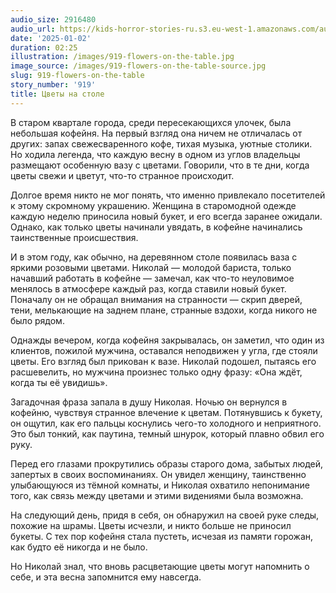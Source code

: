 ```yaml
---
audio_size: 2916480
audio_url: https://kids-horror-stories-ru.s3.eu-west-1.amazonaws.com/audio/919-flowers-on-the-table.mp3
date: '2025-01-02'
duration: 02:25
illustration: /images/919-flowers-on-the-table.jpg
image_source: /images/919-flowers-on-the-table-source.jpg
slug: 919-flowers-on-the-table
story_number: '919'
title: Цветы на столе
---
```


В старом квартале города, среди пересекающихся улочек, была небольшая кофейня. На первый взгляд она ничем не отличалась от других: запах свежесваренного кофе, тихая музыка, уютные столики. Но ходила легенда, что каждую весну в одном из углов владельцы размещают особенную вазу с цветами. Говорили, что в те дни, когда цветы свежи и цветут, что-то странное происходит.

Долгое время никто не мог понять, что именно привлекало посетителей к этому скромному украшению. Женщина в старомодной одежде каждую неделю приносила новый букет, и его всегда заранее ожидали. Однако, как только цветы начинали увядать, в кофейне начинались таинственные происшествия.

И в этом году, как обычно, на деревянном столе появилась ваза с яркими розовыми цветами. Николай — молодой бариста, только начавший работать в кофейне — замечал, как что-то неуловимое менялось в атмосфере каждый раз, когда ставили новый букет. Поначалу он не обращал внимания на странности — скрип дверей, тени, мелькающие на заднем плане, странные вздохи, когда никого не было рядом.

Однажды вечером, когда кофейня закрывалась, он заметил, что один из клиентов, пожилой мужчина, оставался неподвижен у угла, где стояли цветы. Его взгляд был прикован к вазе. Николай подошел, пытаясь его расшевелить, но мужчина произнес только одну фразу: «Она ждёт, когда ты её увидишь».

Загадочная фраза запала в душу Николая. Ночью он вернулся в кофейню, чувствуя странное влечение к цветам. Потянувшись к букету, он ощутил, как его пальцы коснулись чего-то холодного и неприятного. Это был тонкий, как паутина, темный шнурок, который плавно обвил его руку.

Перед его глазами прокрутились образы старого дома, забытых людей, запертых в своих воспоминаниях. Он увидел женщину, таинственно улыбающуюся из тёмной комнаты, и Николая охватило непонимание того, как связь между цветами и этими видениями была возможна.

На следующий день, придя в себя, он обнаружил на своей руке следы, похожие на шрамы. Цветы исчезли, и никто больше не приносил букеты. С тех пор кофейня стала пустеть, исчезая из памяти горожан, как будто её никогда и не было.

Но Николай знал, что вновь расцветающие цветы могут напомнить о себе, и эта весна запомнится ему навсегда.
